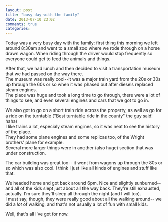 ```yaml
---
layout: post
title: "busy day with the family"
date: 2013-07-10 23:02
comments: true
categories: 
---
```


Today was a very busy day with the family:  first thing this morning we left around 8:30am and went to a small zoo where we rode through on a horse drawn wagon. 
When riding through the driver would stop frequently so everyone could get to feed the animals and things.  

After that, we had lunch and then decided to visit a transportation museum that we had passed on the way there.  
The museum was really cool--it was a major train yard from the 20s or 30s up through the 60s or so when it was phased out after diesels replaced steam engines.   
The place was huge and took a long time to go through, there were a lot of things to see, and even several engines and cars that we got to go in.

We also got to go on a short train ride across the property, as well as go for a ride on the turntable ("Best turntable ride in the county" the guy said!  haha)  
I like trains a lot, especialy steam engines, so it was neat to see the history of the place.  
They had some plane engines and some replicas too, of the Wright brothers' plane for example.  
Several more larger things were in another (also huge) section that was under construction.  

The car building was great too-- it went from wagons up through the 80s or so which was also cool.
I think I just like all kinds of engines and stuff like that.

We headed home and got back around 6pm.  Nice and slightly sunburned--and all of the kids slept just about all the way back. 
They're still exhausted, actually. I'm sure they'll sleep all through the night (and I will too).  
I must say, though, they were really good about all the walking around-- we did a *lot* of walking, and that's not usually a lot of fun with small kids.

Well, that's all I've got for now.
